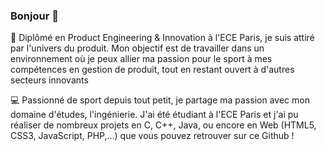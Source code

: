 ### Bonjour 👋

🚀 Diplômé en Product Engineering & Innovation à l'ECE Paris, je suis attiré par l'univers du produit. Mon objectif est de travailler dans un environnement où je peux allier ma passion pour le sport à mes compétences en gestion de produit, tout en restant ouvert à d'autres secteurs innovants

💻 Passionné de sport depuis tout petit, je partage ma passion avec mon domaine d'études, l'ingénierie. J'ai été étudiant à l'ECE Paris et j'ai pu réaliser de nombreux projets en C, C++, Java, ou encore en Web (HTML5, CSS3, JavaScript, PHP,...) que vous pouvez retrouver sur ce Github !

<!--
**TiboWbl/TiboWbl** is a ✨ _special_ ✨ repository because its `README.md` (this file) appears on your GitHub profile.

Here are some ideas to get you started:

- 🔭 I’m currently working on ...
- 🌱 I’m currently learning ...
- 👯 I’m looking to collaborate on ...
- 🤔 I’m looking for help with ...
- 💬 Ask me about ...
- 📫 How to reach me: ...
- 😄 Pronouns: ...
- ⚡ Fun fact: ...
-->
